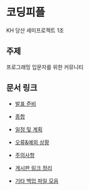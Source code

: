 # 코딩피플

KH 당산 세미프로젝트 1조

## 주제

프로그래밍 입문자를 위한 커뮤니티

## 문서 링크

-   [발표 준비](https://docs.google.com/document/d/1srqXQzfR8Qkx0r1Jxnddwjoi00T6jUmVL6oNeO8Dm2o/edit)

-   [종합](https://docs.google.com/document/d/1FcH7gKhC-XnLR0Hcn_lQs-wgjmoAp1KpvrpbiNWD_rA/edit)

-   [일정 및 계획](https://docs.google.com/document/d/17IPcZiLiCdF4sNmWjOfRNvLW5r_aklvVNsz3ZLlmUNU/edit)

-   [오류&예외 상황](https://docs.google.com/spreadsheets/d/1eL8a7eddU0PykCZEwqCrl-EpGtzVuhE5V-GLT5sVJ8I/edit)

-   [주의사항](https://docs.google.com/document/d/1NRpAWHatjQys6yWM_8IkCidtbTRU-5ubAHgfYEQikDI/edit)

-   [게시판 링크 정리](https://docs.google.com/document/d/1llFivJLyEklYg0a8ce7p-HK2EhCU5zZH1Om-eQDlgMw/edit)

-   [기타 백업 파일 모음](https://mega.nz/folder/V6oSmYDZ#OCzsjjuj6xdeXlG-q1T3FQ)
